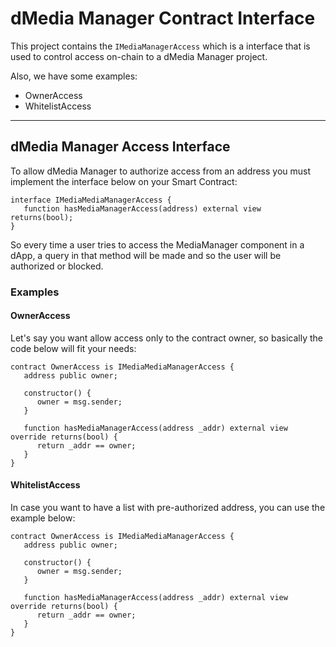 # dMedia Manager Contract Interface

This project contains the `IMediaManagerAccess` which is a interface that is used to control access on-chain to a dMedia Manager project.

Also, we have some examples:
- OwnerAccess
- WhitelistAccess


----


## dMedia Manager Access Interface

To allow dMedia Manager to authorize access from an address you must implement the interface below on your Smart Contract:


```solidity
interface IMediaMediaManagerAccess {
   function hasMediaManagerAccess(address) external view returns(bool);
}
```


So every time a user tries to access the MediaManager component in a dApp, a query in that method will be made and so the user will be authorized or blocked.


### Examples

#### OwnerAccess

Let's say you want allow access only to the contract owner, so basically the code below will fit your needs:

```solidity
contract OwnerAccess is IMediaMediaManagerAccess {
   address public owner;

   constructor() {
      owner = msg.sender;
   }

   function hasMediaManagerAccess(address _addr) external view override returns(bool) {
      return _addr == owner;
   }
}
```

#### WhitelistAccess

In case you want to have a list with pre-authorized address, you can use the example below:

```solidity
contract OwnerAccess is IMediaMediaManagerAccess {
   address public owner;

   constructor() {
      owner = msg.sender;
   }

   function hasMediaManagerAccess(address _addr) external view override returns(bool) {
      return _addr == owner;
   }
}
```
